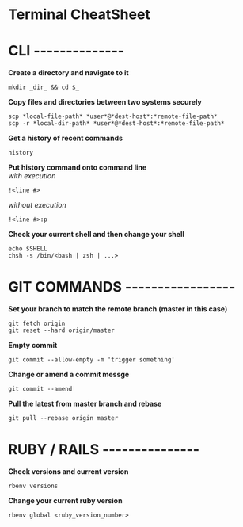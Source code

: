 # Terminal CheatSheet

# CLI --------------

**Create a directory and navigate to it**
```
mkdir _dir_ && cd $_
```

**Copy files and directories between two systems securely**
```
scp *local-file-path* *user*@*dest-host*:*remote-file-path*  
scp -r *local-dir-path* *user*@*dest-host*:*remote-file-path*
```

**Get a history of recent commands**
```
history
```

**Put history command onto command line**  
*with execution*
```
!<line #>
```  
*without execution*
```
!<line #>:p
```

**Check your current shell and then change your shell**
```
echo $SHELL
chsh -s /bin/<bash | zsh | ...>
```

# GIT COMMANDS -----------------

**Set your branch to match the remote branch (master in this case)**
```
git fetch origin
git reset --hard origin/master
```

**Empty commit**
```
git commit --allow-empty -m 'trigger something'
```

**Change or amend a commit messge**
```
git commit --amend
```

**Pull the latest from master branch and rebase**
```
git pull --rebase origin master
```

# RUBY / RAILS ---------------

**Check versions and current version**
```
rbenv versions
```

**Change your current ruby version**
```
rbenv global <ruby_version_number>
```
